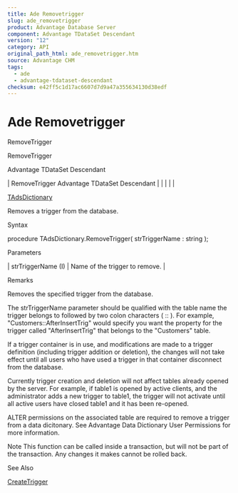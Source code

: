 ```yaml
---
title: Ade Removetrigger
slug: ade_removetrigger
product: Advantage Database Server
component: Advantage TDataSet Descendant
version: "12"
category: API
original_path_html: ade_removetrigger.htm
source: Advantage CHM
tags:
  - ade
  - advantage-tdataset-descendant
checksum: e42ff5c1d17ac6607d7d9a47a355634130d38edf
---
```


# Ade Removetrigger

RemoveTrigger

RemoveTrigger

Advantage TDataSet Descendant

| RemoveTrigger  Advantage TDataSet Descendant |  |  |  |  |

[TAdsDictionary](ade_tadsdictionary.md)

Removes a trigger from the database.

Syntax

procedure TAdsDictionary.RemoveTrigger( strTriggerName : string );

Parameters

| strTriggerName (I) | Name of the trigger to remove. |

Remarks

Removes the specified trigger from the database.

The strTriggerName parameter should be qualified with the table name the trigger belongs to followed by two colon characters ( :: ). For example, "Customers::AfterInsertTrig" would specify you want the property for the trigger called "AfterInsertTrig" that belongs to the "Customers" table.

If a trigger container is in use, and modifications are made to a trigger definition (including trigger addition or deletion), the changes will not take effect until all users who have used a trigger in that container disconnect from the database.

Currently trigger creation and deletion will not affect tables already opened by the server. For example, if table1 is opened by active clients, and the administrator adds a new trigger to table1, the trigger will not activate until all active users have closed table1 and it has been re-opened.

ALTER permissions on the associated table are required to remove a trigger from a data dicitonary. See Advantage Data Dictionary User Permissions for more information.

Note This function can be called inside a transaction, but will not be part of the transaction. Any changes it makes cannot be rolled back.

See Also

[CreateTrigger](ade_createtrigger.md)
